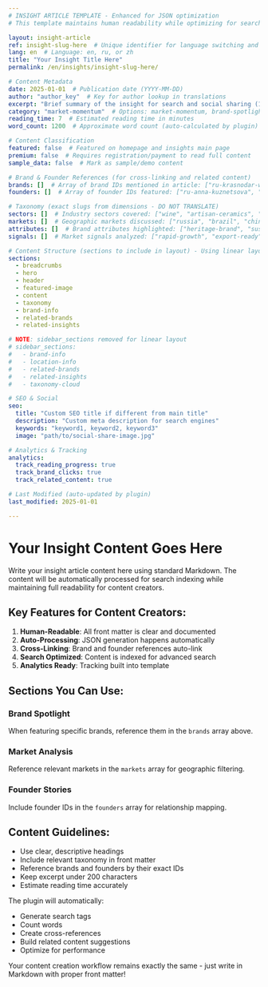 ```yaml
---
# INSIGHT ARTICLE TEMPLATE - Enhanced for JSON optimization
# This template maintains human readability while optimizing for search and performance

layout: insight-article
ref: insight-slug-here  # Unique identifier for language switching and JSON
lang: en  # Language: en, ru, or zh
title: "Your Insight Title Here"
permalink: /en/insights/insight-slug-here/

# Content Metadata
date: 2025-01-01  # Publication date (YYYY-MM-DD)
author: "author_key"  # Key for author lookup in translations
excerpt: "Brief summary of the insight for search and social sharing (150-200 characters)"
category: "market-momentum"  # Options: market-momentum, brand-spotlight, founders-journey, location-intelligence
reading_time: 7  # Estimated reading time in minutes
word_count: 1200  # Approximate word count (auto-calculated by plugin)

# Content Classification
featured: false  # Featured on homepage and insights main page
premium: false  # Requires registration/payment to read full content
sample_data: false  # Mark as sample/demo content

# Brand & Founder References (for cross-linking and related content)
brands: []  # Array of brand IDs mentioned in article: ["ru-krasnodar-wines", "br-serra-verde"]
founders: []  # Array of founder IDs featured: ["ru-anna-kuznetsova", "br-eduardo-santos"]

# Taxonomy (exact slugs from dimensions - DO NOT TRANSLATE)
sectors: []  # Industry sectors covered: ["wine", "artisan-ceramics", "gourmet-foods"]
markets: []  # Geographic markets discussed: ["russia", "brazil", "china"]
attributes: []  # Brand attributes highlighted: ["heritage-brand", "sustainability-pioneer"]
signals: []  # Market signals analyzed: ["rapid-growth", "export-ready"]

# Content Structure (sections to include in layout) - Using linear layout (no sidebar)
sections:
  - breadcrumbs
  - hero
  - header
  - featured-image
  - content
  - taxonomy
  - brand-info
  - related-brands
  - related-insights

# NOTE: sidebar_sections removed for linear layout
# sidebar_sections:
#   - brand-info
#   - location-info
#   - related-brands
#   - related-insights
#   - taxonomy-cloud

# SEO & Social
seo:
  title: "Custom SEO title if different from main title"
  description: "Custom meta description for search engines"
  keywords: "keyword1, keyword2, keyword3"
  image: "path/to/social-share-image.jpg"

# Analytics & Tracking
analytics:
  track_reading_progress: true
  track_brand_clicks: true
  track_related_content: true

# Last Modified (auto-updated by plugin)
last_modified: 2025-01-01

---
```


# Your Insight Content Goes Here

Write your insight article content here using standard Markdown. The content will be automatically processed for search indexing while maintaining full readability for content creators.

## Key Features for Content Creators:

1. **Human-Readable**: All front matter is clear and documented
2. **Auto-Processing**: JSON generation happens automatically
3. **Cross-Linking**: Brand and founder references auto-link
4. **Search Optimized**: Content is indexed for advanced search
5. **Analytics Ready**: Tracking built into template

## Sections You Can Use:

### Brand Spotlight
When featuring specific brands, reference them in the `brands` array above.

### Market Analysis
Reference relevant markets in the `markets` array for geographic filtering.

### Founder Stories
Include founder IDs in the `founders` array for relationship mapping.

## Content Guidelines:

- Use clear, descriptive headings
- Include relevant taxonomy in front matter
- Reference brands and founders by their exact IDs
- Keep excerpt under 200 characters
- Estimate reading time accurately

The plugin will automatically:
- Generate search tags
- Count words
- Create cross-references
- Build related content suggestions
- Optimize for performance

Your content creation workflow remains exactly the same - just write in Markdown with proper front matter!